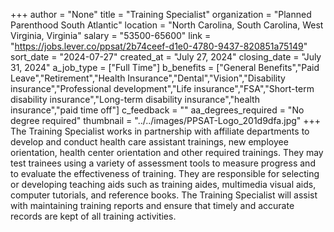 +++
author = "None"
title = "Training Specialist"
organization = "Planned Parenthood South Atlantic"
location = "North Carolina, South Carolina, West Virginia, Virginia"
salary = "53500-65600"
link = "https://jobs.lever.co/ppsat/2b74ceef-d1e0-4780-9437-820851a75149"
sort_date = "2024-07-27"
created_at = "July 27, 2024"
closing_date = "July 31, 2024"
a_job_type = ["Full Time"]
b_benefits = ["General Benefits","Paid Leave","Retirement","Health Insurance","Dental","Vision","Disability insurance","Professional development","Life insurance","FSA","Short-term disability insurance","Long-term disability insurance","health insurance","paid time off"]
c_feedback = ""
aa_degrees_required = "No degree required"
thumbnail = "../../images/PPSAT-Logo_201d9dfa.jpg"
+++
The Training Specialist works in partnership with affiliate departments to develop and conduct health care assistant trainings, new employee orientation, health center orientation and other required trainings.  They may test trainees using a variety of assessment tools to measure progress and to evaluate the effectiveness of training. They are responsible for selecting or developing teaching aids such as training aides, multimedia visual aids, computer tutorials, and reference books.  The Training Specialist will assist with maintaining training reports and ensure that timely and accurate records are kept of all training activities. 